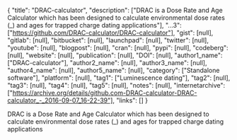{
  "title": "DRAC-calculator",
  "description": ["DRAC is a Dose Rate and Age Calculator which has been designed to calculate environmental dose rates (_) and ages for trapped charge dating applications"],
  "...3": ["https://github.com/DRAC-calculator/DRAC-calculator"],
  "gist": [null],
  "gitlab": [null],
  "bitbucket": [null],
  "launchpad": [null],
  "twitter": [null],
  "youtube": [null],
  "blogpost": [null],
  "cran": [null],
  "pypi": [null],
  "codeberg": [null],
  "website": [null],
  "publication": [null],
  "DOI": [null],
  "author1_name": ["DRAC-calculator"],
  "author2_name": [null],
  "author3_name": [null],
  "author4_name": [null],
  "author5_name": [null],
  "category": ["Standalone software"],
  "platform": [null],
  "tag1": ["Luminescence dating"],
  "tag2": [null],
  "tag3": [null],
  "tag4": [null],
  "tag5": [null],
  "notes": [null],
  "internetarchive": ["https://archive.org/details/github.com-DRAC-calculator-DRAC-calculator_-_2016-09-07_16-22-39"],
  "links": []
}

<!-- Generated by csv2md.R – do not edit by hand -->

DRAC is a Dose Rate and Age Calculator which has been designed to calculate environmental dose rates (_) and ages for trapped charge dating applications